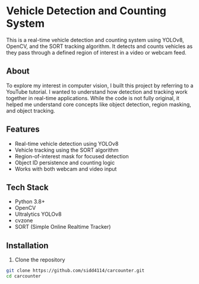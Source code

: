 # Vehicle Detection and Counting System

This is a real-time vehicle detection and counting system using YOLOv8, OpenCV, and the SORT tracking algorithm. It detects and counts vehicles as they pass through a defined region of interest in a video or webcam feed.

## About

To explore my interest in computer vision, I built this project by referring to a YouTube tutorial. I wanted to understand how detection and tracking work together in real-time applications. While the code is not fully original, it helped me understand core concepts like object detection, region masking, and object tracking.

## Features

- Real-time vehicle detection using YOLOv8
- Vehicle tracking using the SORT algorithm
- Region-of-interest mask for focused detection
- Object ID persistence and counting logic
- Works with both webcam and video input

## Tech Stack

- Python 3.8+
- OpenCV
- Ultralytics YOLOv8
- cvzone
- SORT (Simple Online Realtime Tracker)

## Installation

1. Clone the repository
```bash
git clone https://github.com/sidd4114/carcounter.git
cd carcounter
